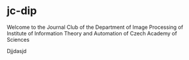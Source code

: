 # jc-dip
Welcome to the Journal Club of the Department of Image Processing of Institute of Information Theory and Automation of Czech Academy of Sciences

Djjdasjd

